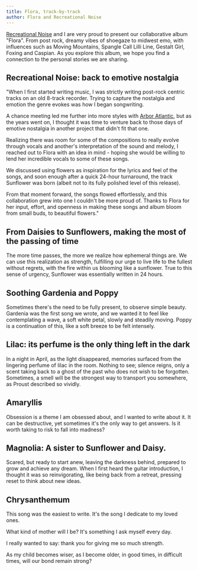 ```yaml
---
title: Flora, track-by-track
author: Flora and Recreational Noise
---
```


[//]: # '<iframe style="border: 0; width: 100%; height: 120px;" src="https://bandcamp.com/EmbeddedPlayer/album=1594884121/size=large/bgcol=ffffff/linkcol=0687f5/tracklist=false/artwork=small/transparent=true/" seamless><a href="https://floralin.bandcamp.com/album/daisy-with-recreational-noise">Daisy (with Recreational Noise) by Flora Lin</a></iframe>'

[Recreational Noise](https://recreationalnoise.bandcamp.com) and I are very proud to present our collaborative album "Flora".
From post rock, dreamy vibes of shoegaze to midwest emo, with influences such as Moving Mountains, Spangle Call Lilli Line, Gestalt Girl, Foxing and Caspian.
As you explore this album, we hope you find a connection to the personal stories we are sharing.

## Recreational Noise: back to emotive nostalgia

"When I first started writing music, I was strictly writing post-rock centric tracks on an old 8-track recorder.
Trying to capture the nostalgia and emotion the genre evokes was how I began songwriting.

A chance meeting led me further into more styles with [Arbor Atlantic](https://arboratlantic.bandcamp.com), but as the years went on, I thought it was time to venture back to those days of emotive nostalgia in another project that didn't fit that one.

Realizing there was room for some of the compositions to really evolve through vocals and another's interpretation of the sound and melody, I reached out to Flora with an idea in mind - hoping she would be willing to lend her incredible vocals to some of these songs.

We discussed using flowers as inspiration for the lyrics and feel of the songs, and soon enough after a quick 24-hour turnaround, the track Sunflower was born (albeit not to its fully polished level of this release).

From that moment forward, the songs flowed effortlessly, and this collaboration grew into one I couldn't be more proud of.
Thanks to Flora for her input, effort, and openness in making these songs and album bloom from small buds, to beautiful flowers."

## From Daisies to Sunflowers, making the most of the passing of time

The more time passes, the more we realize how ephemeral things are. We can use this realization as strength, fulfilling our urge to live life to the fullest without regrets, with the fire within us blooming like a sunflower. True to this sense of urgency, Sunflower was essentially written in 24 hours.

## Soothing Gardenia and Poppy

Sometimes there's the need to be fully present, to observe simple beauty. Gardenia was the first song we wrote, and we wanted it to feel like contemplating a wave, a soft white petal, slowly and steadily moving. Poppy is a continuation of this, like a soft breeze to be felt intensely.

## Lilac: its perfume is the only thing left in the dark

In a night in April, as the light disappeared, memories surfaced from the lingering perfume of lilac in the room. Nothing to see; silence reigns, only a scent taking back to a ghost of the past who does not wish to be forgotten. Sometimes, a smell will be the strongest way to transport you somewhere, as Proust described so vividly.

## Amaryllis

Obsession is a theme I am obsessed about, and I wanted to write about it.
It can be destructive, yet sometimes it's the only way to get answers. Is it worth taking to risk to fall into madness?

## Magnolia: A sister to Sunflower and Daisy.

Scared, but ready to start anew, leaving the darkness behind, prepared to grow and achieve any dream.
When I first heard the guitar introduction, I thought it was so reinvigorating, like being back from a retreat, pressing reset to think about new ideas.

## Chrysanthemum

This song was the easiest to write.
It's the song I dedicate to my loved ones.

What kind of mother will I be? It's something I ask myself every day.

I really wanted to say: thank you for giving me so much strength.

As my child becomes wiser, as I become older, in good times, in difficult times, will our bond remain strong?

